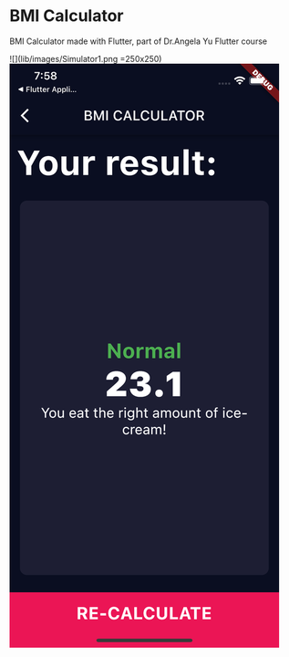 # BMI Calculator 

BMI Calculator made with Flutter, part of Dr.Angela Yu Flutter course

![](lib/images/Simulator1.png =250x250)
![](lib/images/Simulator2.png)